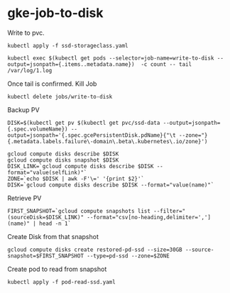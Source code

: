 # gke-job-to-disk

Write to pvc.

```shell
kubectl apply -f ssd-storageclass.yaml

kubectl exec $(kubectl get pods --selector=job-name=write-to-disk --output=jsonpath={.items..metadata.name})  -c count -- tail /var/log/1.log
```

Once tail is confirmed. Kill Job

```shell
kubectl delete jobs/write-to-disk
```

Backup PV

```shell
DISK=$(kubectl get pv $(kubectl get pvc/ssd-data --output=jsonpath={.spec.volumeName}) --output=jsonpath='{.spec.gcePersistentDisk.pdName}{"\t --zone="}{.metadata.labels.failure\-domain\.beta\.kubernetes\.io/zone}')
```

```shell
gcloud compute disks describe $DISK
gcloud compute disks snapshot $DISK 
DISK_LINK=`gcloud compute disks describe $DISK --format="value(selfLink)"`
ZONE=`echo $DISK | awk -F'\=' '{print $2}'`
DISK=`gcloud compute disks describe $DISK --format="value(name)"`
```

Retrieve PV

```shell
FIRST_SNAPSHOT=`gcloud compute snapshots list --filter="(sourceDisk=$DISK_LINK)" --format="csv[no-heading,delimiter=','](name)" | head -n 1`
```

Create Disk from that snapshot

```shell
gcloud compute disks create restored-pd-ssd --size=30GB --source-snapshot=$FIRST_SNAPSHOT --type=pd-ssd --zone=$ZONE
```

Create pod to read from snapshot

```shell
kubectl apply -f pod-read-ssd.yaml
```
